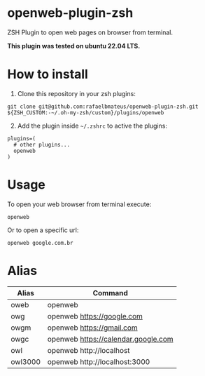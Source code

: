 # openweb-plugin-zsh

ZSH Plugin to open web pages on browser from terminal.

**This plugin was tested on ubuntu 22.04 LTS.**

# How to install

1. Clone this repository in your zsh plugins:

```console
git clone git@github.com:rafaelbmateus/openweb-plugin-zsh.git ${ZSH_CUSTOM:-~/.oh-my-zsh/custom}/plugins/openweb
```

2. Add the plugin inside `~/.zshrc` to active the plugins:

```
plugins=( 
  # other plugins...
  openweb
)
```

# Usage

To open your web browser from terminal execute:

```console
openweb
```

Or to open a specific url:

```console
openweb google.com.br
```

# Alias

| Alias | Command |
|---|---|
| oweb | openweb |
| owg | openweb https://google.com |
| owgm | openweb https://gmail.com |
| owgc | openweb https://calendar.google.com |
| owl | openweb http://localhost |
| owl3000 | openweb http://localhost:3000 |

